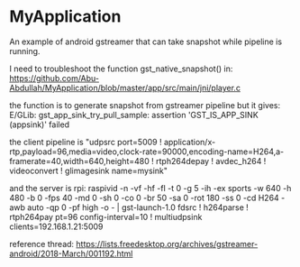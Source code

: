 # MyApplication
An example of android gstreamer that can take snapshot while pipeline is running.

I need to troubleshoot the function gst_native_snapshot() in:
https://github.com/Abu-Abdullah/MyApplication/blob/master/app/src/main/jni/player.c

the function is to generate snapshot from gstreamer pipeline but it gives:
E/GLib: gst_app_sink_try_pull_sample: assertion 'GST_IS_APP_SINK (appsink)' failed

the client pipeline is
"udpsrc port=5009 ! application/x-rtp,payload=96,media=video,clock-rate=90000,encoding-name=H264,a-framerate=40,width=640,height=480 ! rtph264depay ! avdec_h264 ! videoconvert ! glimagesink name=mysink"

and the server is rpi:
raspivid -n -vf -hf -fl -t 0 -g 5 -ih -ex sports -w 640 -h 480 -b 0 -fps 40 -md 0 -sh 0 -co 0 -br 50 -sa 0 -rot 180 -ss 0 -cd H264 -awb auto -qp 0 -pf high -o - | gst-launch-1.0 fdsrc ! h264parse ! rtph264pay pt=96 config-interval=10 ! multiudpsink clients=192.168.1.21:5009

reference thread:
https://lists.freedesktop.org/archives/gstreamer-android/2018-March/001192.html

